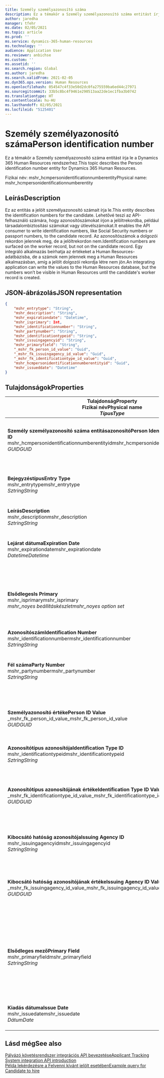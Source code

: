 ```yaml
---
title: Személy személyazonosító száma
description: Ez a témakör a Személy személyazonosító száma entitást írja le a Dynamics 365 Human Resources rendszerhez.
author: jaredha
manager: tfehr
ms.date: 02/05/2021
ms.topic: article
ms.prod: ''
ms.service: dynamics-365-human-resources
ms.technology: ''
audience: Application User
ms.reviewer: anbichse
ms.custom: ''
ms.assetid: ''
ms.search.region: Global
ms.author: jaredha
ms.search.validFrom: 2021-02-05
ms.dyn365.ops.version: Human Resources
ms.openlocfilehash: 054547c4f33e50d2dc0fa275559ba6ed44c27971
ms.sourcegitcommit: 33b5c8bc4f9461e290513aa22de1ec1fba3b0742
ms.translationtype: HT
ms.contentlocale: hu-HU
ms.lasthandoff: 02/05/2021
ms.locfileid: "5125401"
---
```

# <a name="person-identification-number"></a><span data-ttu-id="e031f-103">Személy személyazonosító száma</span><span class="sxs-lookup"><span data-stu-id="e031f-103">Person identification number</span></span>

<span data-ttu-id="e031f-104">Ez a témakör a Személy személyazonosító száma entitást írja le a Dynamics 365 Human Resources rendszerhez.</span><span class="sxs-lookup"><span data-stu-id="e031f-104">This topic describes the Person identification number entity for Dynamics 365 Human Resources.</span></span>

<span data-ttu-id="e031f-105">Fizikai név: mshr_hcmpersonidentificationnumberentity</span><span class="sxs-lookup"><span data-stu-id="e031f-105">Physical name: mshr_hcmpersonidentificationnumberentity</span></span>

## <a name="description"></a><span data-ttu-id="e031f-106">Leírás</span><span class="sxs-lookup"><span data-stu-id="e031f-106">Description</span></span>

<span data-ttu-id="e031f-107">Ez az entitás a jelölt személyazonosító számait írja le.</span><span class="sxs-lookup"><span data-stu-id="e031f-107">This entity describes the identification numbers for the candidate.</span></span> <span data-ttu-id="e031f-108">Lehetővé teszi az API-felhasználó számára, hogy azonosítószámokat írjon a jelöltrekordba, például társadalombiztosítási számokat vagy útlevélszámokat.</span><span class="sxs-lookup"><span data-stu-id="e031f-108">It enables the API consumer to write identification numbers, like Social Security numbers or passport numbers, to the candidate record.</span></span> <span data-ttu-id="e031f-109">Az azonosítószámok a dolgozói rekordon jelennek meg, de a jelöltrekordon nem.</span><span class="sxs-lookup"><span data-stu-id="e031f-109">Identification numbers are surfaced on the worker record, but not on the candidate record.</span></span> <span data-ttu-id="e031f-110">Egy integráló alkalmazás beírhatja az értékeket a Human Resources-adatbázisba, de a számok nem jelennek meg a Human Resources alkalmazásban, amíg a jelölt dolgozói rekordja létre nem jön.</span><span class="sxs-lookup"><span data-stu-id="e031f-110">An integrating application can write the values to the Human Resources database, but the numbers won’t be visible in Human Resources until the candidate's worker record is created.</span></span>

## <a name="json-representation"></a><span data-ttu-id="e031f-111">JSON-ábrázolás</span><span class="sxs-lookup"><span data-stu-id="e031f-111">JSON representation</span></span>

```json
{
    "mshr_entrytype": "String",
    "mshr_description": "String",
    "mshr_expirationdate": "Datetime",
    "mshr_isprimary": Int,
    "mshr_identificationnumber": "String",
    "mshr_partynumber": "String",
    "mshr_identificationtypeid": "String",
    "mshr_issuingagencyid": "String",
    "mshr_primaryfield": "String",
    "_mshr_fk_person_id_value": "Guid",
    "_mshr_fk_issuingagency_id_value": "Guid",
    "_mshr_fk_identificationtype_id_value": "Guid",
    "mshr_hcmpersonidentificationnumberentityid": "Guid",
    "mshr_issueddate": "Datetime"
}
```

## <a name="properties"></a><span data-ttu-id="e031f-112">Tulajdonságok</span><span class="sxs-lookup"><span data-stu-id="e031f-112">Properties</span></span>

| <span data-ttu-id="e031f-113">Tulajdonság</span><span class="sxs-lookup"><span data-stu-id="e031f-113">Property</span></span><br><span data-ttu-id="e031f-114">**Fizikai név**</span><span class="sxs-lookup"><span data-stu-id="e031f-114">**Physical name**</span></span><br><span data-ttu-id="e031f-115">**_Típus_**</span><span class="sxs-lookup"><span data-stu-id="e031f-115">**_Type_**</span></span> | <span data-ttu-id="e031f-116">Használat</span><span class="sxs-lookup"><span data-stu-id="e031f-116">Use</span></span> | <span data-ttu-id="e031f-117">Leírás</span><span class="sxs-lookup"><span data-stu-id="e031f-117">Description</span></span> |
| --- | --- | --- |
| <span data-ttu-id="e031f-118">**Személy személyazonosító száma entitásazonosító**</span><span class="sxs-lookup"><span data-stu-id="e031f-118">**Person Identification Number Entity ID**</span></span><br><span data-ttu-id="e031f-119">mshr_hcmpersonidentificationnumberentityid</span><span class="sxs-lookup"><span data-stu-id="e031f-119">mshr_hcmpersonidentificationnumberentityid</span></span><br><span data-ttu-id="e031f-120">*GUID*</span><span class="sxs-lookup"><span data-stu-id="e031f-120">*GUID*</span></span> | <span data-ttu-id="e031f-121">Írásvédett</span><span class="sxs-lookup"><span data-stu-id="e031f-121">Read-only</span></span><br><span data-ttu-id="e031f-122">Szükséges</span><span class="sxs-lookup"><span data-stu-id="e031f-122">Required</span></span><br><span data-ttu-id="e031f-123">Rendszer által előállított</span><span class="sxs-lookup"><span data-stu-id="e031f-123">System-generated</span></span> | <span data-ttu-id="e031f-124">A személyazonosító szám rekordjának egyedi elsődleges azonosítója.</span><span class="sxs-lookup"><span data-stu-id="e031f-124">Unique primary identifier for the person identification number record.</span></span> |
| <span data-ttu-id="e031f-125">**Bejegyzéstípus**</span><span class="sxs-lookup"><span data-stu-id="e031f-125">**Entry Type**</span></span><br><span data-ttu-id="e031f-126">mshr_entrytype</span><span class="sxs-lookup"><span data-stu-id="e031f-126">mshr_entrytype</span></span><br><span data-ttu-id="e031f-127">*Sztring*</span><span class="sxs-lookup"><span data-stu-id="e031f-127">*String*</span></span> | <span data-ttu-id="e031f-128">Olvasás/írás</span><span class="sxs-lookup"><span data-stu-id="e031f-128">Read-write</span></span><br><span data-ttu-id="e031f-129">Választható</span><span class="sxs-lookup"><span data-stu-id="e031f-129">Optional</span></span> | <span data-ttu-id="e031f-130">Az azonosítószám bejegyzéstípusának hivatkozását lehetővé tévő szabad érték.</span><span class="sxs-lookup"><span data-stu-id="e031f-130">Free value to reference the type of entry for the identification number.</span></span> |
| <span data-ttu-id="e031f-131">**Leírás**</span><span class="sxs-lookup"><span data-stu-id="e031f-131">**Description**</span></span><br><span data-ttu-id="e031f-132">mshr_description</span><span class="sxs-lookup"><span data-stu-id="e031f-132">mshr_description</span></span><br><span data-ttu-id="e031f-133">*Sztring*</span><span class="sxs-lookup"><span data-stu-id="e031f-133">*String*</span></span> | <span data-ttu-id="e031f-134">Olvasás/írás</span><span class="sxs-lookup"><span data-stu-id="e031f-134">Read-write</span></span><br><span data-ttu-id="e031f-135">Választható</span><span class="sxs-lookup"><span data-stu-id="e031f-135">Optional</span></span> | <span data-ttu-id="e031f-136">Az azonosítószám leírása.</span><span class="sxs-lookup"><span data-stu-id="e031f-136">The description of the identification number.</span></span> |
| <span data-ttu-id="e031f-137">**Lejárat dátuma**</span><span class="sxs-lookup"><span data-stu-id="e031f-137">**Expiration Date**</span></span><br><span data-ttu-id="e031f-138">mshr_expirationdate</span><span class="sxs-lookup"><span data-stu-id="e031f-138">mshr_expirationdate</span></span><br><span data-ttu-id="e031f-139">*Datetime*</span><span class="sxs-lookup"><span data-stu-id="e031f-139">*Datetime*</span></span> | <span data-ttu-id="e031f-140">Olvasás/írás</span><span class="sxs-lookup"><span data-stu-id="e031f-140">Read-write</span></span><br><span data-ttu-id="e031f-141">Választható</span><span class="sxs-lookup"><span data-stu-id="e031f-141">Optional</span></span> | <span data-ttu-id="e031f-142">Az azonosítószám vagy a hozzá kapcsolódó dokumentum lejáratának dátuma.</span><span class="sxs-lookup"><span data-stu-id="e031f-142">The date on which the identification number or associated document expires.</span></span> |
| <span data-ttu-id="e031f-143">**Elsődleges**</span><span class="sxs-lookup"><span data-stu-id="e031f-143">**Is Primary**</span></span><br><span data-ttu-id="e031f-144">mshr_isprimary</span><span class="sxs-lookup"><span data-stu-id="e031f-144">mshr_isprimary</span></span><br><span data-ttu-id="e031f-145">*mshr_noyes beállításkészlet*</span><span class="sxs-lookup"><span data-stu-id="e031f-145">*mshr_noyes option set*</span></span> | <span data-ttu-id="e031f-146">Olvasás/írás</span><span class="sxs-lookup"><span data-stu-id="e031f-146">Read-write</span></span><br><span data-ttu-id="e031f-147">Választható</span><span class="sxs-lookup"><span data-stu-id="e031f-147">Optional</span></span> | <span data-ttu-id="e031f-148">Azt határozza meg, hogy az azonosítószám-e a személy elsődleges rekordja ezen azonosítási típus esetében.</span><span class="sxs-lookup"><span data-stu-id="e031f-148">Defines whether the identification number is the primary record for the person for this identification type.</span></span> |
| <span data-ttu-id="e031f-149">**Azonosítószám**</span><span class="sxs-lookup"><span data-stu-id="e031f-149">**Identification Number**</span></span><br><span data-ttu-id="e031f-150">mshr_identificationnumber</span><span class="sxs-lookup"><span data-stu-id="e031f-150">mshr_identificationnumber</span></span><br><span data-ttu-id="e031f-151">*Sztring*</span><span class="sxs-lookup"><span data-stu-id="e031f-151">*String*</span></span> | <span data-ttu-id="e031f-152">Olvasás/írás</span><span class="sxs-lookup"><span data-stu-id="e031f-152">Read-write</span></span><br><span data-ttu-id="e031f-153">Szükséges</span><span class="sxs-lookup"><span data-stu-id="e031f-153">Required</span></span> | <span data-ttu-id="e031f-154">Az azonosítószám.</span><span class="sxs-lookup"><span data-stu-id="e031f-154">The identification number.</span></span> |
| <span data-ttu-id="e031f-155">**Fél száma**</span><span class="sxs-lookup"><span data-stu-id="e031f-155">**Party Number**</span></span><br><span data-ttu-id="e031f-156">mshr_partynumber</span><span class="sxs-lookup"><span data-stu-id="e031f-156">mshr_partynumber</span></span><br><span data-ttu-id="e031f-157">*Sztring*</span><span class="sxs-lookup"><span data-stu-id="e031f-157">*String*</span></span> | <span data-ttu-id="e031f-158">Olvasás/írás</span><span class="sxs-lookup"><span data-stu-id="e031f-158">Read-write</span></span><br><span data-ttu-id="e031f-159">Szükséges</span><span class="sxs-lookup"><span data-stu-id="e031f-159">Required</span></span> | <span data-ttu-id="e031f-160">Az azonosítószámmal rendelkező fél (személy) rekordjának egyedi azonosítója.</span><span class="sxs-lookup"><span data-stu-id="e031f-160">The identifier of the party (person) owning the identification number.</span></span> |
| <span data-ttu-id="e031f-161">**Személyazonosító értéke**</span><span class="sxs-lookup"><span data-stu-id="e031f-161">**Person ID Value**</span></span><br><span data-ttu-id="e031f-162">_mshr_fk_person_id_value</span><span class="sxs-lookup"><span data-stu-id="e031f-162">_mshr_fk_person_id_value</span></span><br><span data-ttu-id="e031f-163">*GUID*</span><span class="sxs-lookup"><span data-stu-id="e031f-163">*GUID*</span></span> | <span data-ttu-id="e031f-164">Írásvédett</span><span class="sxs-lookup"><span data-stu-id="e031f-164">Read-only</span></span><br><span data-ttu-id="e031f-165">Szükséges</span><span class="sxs-lookup"><span data-stu-id="e031f-165">Required</span></span><br><span data-ttu-id="e031f-166">Idegen kulcs: mshr_dirpersonentityid / mshr_dirpersonentity entitás</span><span class="sxs-lookup"><span data-stu-id="e031f-166">Foreign key: mshr_dirpersonentityid of mshr_dirpersonentity entity</span></span> | <span data-ttu-id="e031f-167">A fél (személy) egyedi azonosítója.</span><span class="sxs-lookup"><span data-stu-id="e031f-167">The unique identifier of the party (person).</span></span> |
| <span data-ttu-id="e031f-168">**Azonosítótípus azonosítója**</span><span class="sxs-lookup"><span data-stu-id="e031f-168">**Identification Type ID**</span></span><br><span data-ttu-id="e031f-169">mshr_identificationtypeid</span><span class="sxs-lookup"><span data-stu-id="e031f-169">mshr_identificationtypeid</span></span><br><span data-ttu-id="e031f-170">*Sztring*</span><span class="sxs-lookup"><span data-stu-id="e031f-170">*String*</span></span> | <span data-ttu-id="e031f-171">Olvasás/írás</span><span class="sxs-lookup"><span data-stu-id="e031f-171">Read-write</span></span><br><span data-ttu-id="e031f-172">Szükséges</span><span class="sxs-lookup"><span data-stu-id="e031f-172">Required</span></span> | <span data-ttu-id="e031f-173">Az azonosítószám típusa.</span><span class="sxs-lookup"><span data-stu-id="e031f-173">The type of identification number.</span></span> |
| <span data-ttu-id="e031f-174">**Azonosítótípus azonosítójának értéke**</span><span class="sxs-lookup"><span data-stu-id="e031f-174">**Identification Type ID Value**</span></span><br><span data-ttu-id="e031f-175">_mshr_fk_identificationtype_id_value</span><span class="sxs-lookup"><span data-stu-id="e031f-175">_mshr_fk_identificationtype_id_value</span></span><br><span data-ttu-id="e031f-176">*GUID*</span><span class="sxs-lookup"><span data-stu-id="e031f-176">*GUID*</span></span> | <span data-ttu-id="e031f-177">Írásvédett</span><span class="sxs-lookup"><span data-stu-id="e031f-177">Read-only</span></span><br><span data-ttu-id="e031f-178">Szükséges</span><span class="sxs-lookup"><span data-stu-id="e031f-178">Required</span></span><br><span data-ttu-id="e031f-179">Idegen kulcs: mshr_hcmidentificationtypeentityid / mshr_hcmidentificationtypeentity entitás</span><span class="sxs-lookup"><span data-stu-id="e031f-179">Foreign key: mshr_hcmidentificationtypeentityid of mshr_hcmidentificationtypeentity entity</span></span> | <span data-ttu-id="e031f-180">Az azonosítótípus rendszer által generált egyedi azonosítója.</span><span class="sxs-lookup"><span data-stu-id="e031f-180">System-generated unique identifier of the identification type.</span></span> |
| <span data-ttu-id="e031f-181">**Kibocsátó hatóság azonosítója**</span><span class="sxs-lookup"><span data-stu-id="e031f-181">**Issuing Agency ID**</span></span><br><span data-ttu-id="e031f-182">mshr_issuingagencyid</span><span class="sxs-lookup"><span data-stu-id="e031f-182">mshr_issuingagencyid</span></span><br><span data-ttu-id="e031f-183">*Sztring*</span><span class="sxs-lookup"><span data-stu-id="e031f-183">*String*</span></span> | <span data-ttu-id="e031f-184">Olvasás/írás</span><span class="sxs-lookup"><span data-stu-id="e031f-184">Read-write</span></span><br><span data-ttu-id="e031f-185">Választható</span><span class="sxs-lookup"><span data-stu-id="e031f-185">Optional</span></span> | <span data-ttu-id="e031f-186">Az azonosítószámot kiállító ügynökség vagy szervezet.</span><span class="sxs-lookup"><span data-stu-id="e031f-186">The agency or organization issuing the identification number.</span></span> |
| <span data-ttu-id="e031f-187">**Kibocsátó hatóság azonosítójának értéke**</span><span class="sxs-lookup"><span data-stu-id="e031f-187">**Issuing Agency ID Value**</span></span><br><span data-ttu-id="e031f-188">_mshr_fk_issuingagency_id_value</span><span class="sxs-lookup"><span data-stu-id="e031f-188">_mshr_fk_issuingagency_id_value</span></span><br><span data-ttu-id="e031f-189">*GUID*</span><span class="sxs-lookup"><span data-stu-id="e031f-189">*GUID*</span></span> | <span data-ttu-id="e031f-190">Írásvédett</span><span class="sxs-lookup"><span data-stu-id="e031f-190">Read-only</span></span><br><span data-ttu-id="e031f-191">Választható</span><span class="sxs-lookup"><span data-stu-id="e031f-191">Optional</span></span><br><span data-ttu-id="e031f-192">Idegen kulcs: mshr_hcmissuingagencyentityid / mshr_hcmissuingagencyentity entitás</span><span class="sxs-lookup"><span data-stu-id="e031f-192">Foreign key: mshr_hcmissuingagencyentityid of mshr_hcmissuingagencyentity entity</span></span> | <span data-ttu-id="e031f-193">Az azonosítószámot kibocsátó ügynökség rendszer által generált egyedi azonosítója.</span><span class="sxs-lookup"><span data-stu-id="e031f-193">System-generated unique identifier of the agency issuing the identification number.</span></span> |
| <span data-ttu-id="e031f-194">**Elsődleges mező**</span><span class="sxs-lookup"><span data-stu-id="e031f-194">**Primary Field**</span></span><br><span data-ttu-id="e031f-195">mshr_primaryfield</span><span class="sxs-lookup"><span data-stu-id="e031f-195">mshr_primaryfield</span></span><br><span data-ttu-id="e031f-196">*Sztring*</span><span class="sxs-lookup"><span data-stu-id="e031f-196">*String*</span></span> | <span data-ttu-id="e031f-197">Írásvédett</span><span class="sxs-lookup"><span data-stu-id="e031f-197">Read-only</span></span><br><span data-ttu-id="e031f-198">Szükséges</span><span class="sxs-lookup"><span data-stu-id="e031f-198">Required</span></span> | <span data-ttu-id="e031f-199">Az entitásrekord azonosítójaként használandó mező.</span><span class="sxs-lookup"><span data-stu-id="e031f-199">Field to be used as an identifier of the entity record.</span></span> <span data-ttu-id="e031f-200">A fél számának, az azonosítótípus azonosítójának és az azonosítószámnak a kombinációja.</span><span class="sxs-lookup"><span data-stu-id="e031f-200">Combination of party number, identification type ID, and identification number.</span></span> |
| <span data-ttu-id="e031f-201">**Kiadás dátuma**</span><span class="sxs-lookup"><span data-stu-id="e031f-201">**Issue Date**</span></span><br><span data-ttu-id="e031f-202">mshr_issuedate</span><span class="sxs-lookup"><span data-stu-id="e031f-202">mshr_issuedate</span></span><br><span data-ttu-id="e031f-203">*Dátum*</span><span class="sxs-lookup"><span data-stu-id="e031f-203">*Date*</span></span> | <span data-ttu-id="e031f-204">Olvasás/írás</span><span class="sxs-lookup"><span data-stu-id="e031f-204">Read-write</span></span><br><span data-ttu-id="e031f-205">Választható</span><span class="sxs-lookup"><span data-stu-id="e031f-205">Optional</span></span> | <span data-ttu-id="e031f-206">Az azonosítószám kibocsátásának dátuma.</span><span class="sxs-lookup"><span data-stu-id="e031f-206">The date the identification number was issued.</span></span> |

## <a name="see-also"></a><span data-ttu-id="e031f-207">Lásd még</span><span class="sxs-lookup"><span data-stu-id="e031f-207">See also</span></span>

[<span data-ttu-id="e031f-208">Pályázó követésrendszer integrációs API bevezetése</span><span class="sxs-lookup"><span data-stu-id="e031f-208">Applicant Tracking System integration API introduction</span></span>](hr-admin-integration-ats-api-introduction.md)<br>
[<span data-ttu-id="e031f-209">Példa lekérdezésre a Felvenni kívánt jelölt esetében</span><span class="sxs-lookup"><span data-stu-id="e031f-209">Example query for Candidate to hire</span></span>](hr-admin-integration-ats-api-candidate-to-hire-example-query.md)

